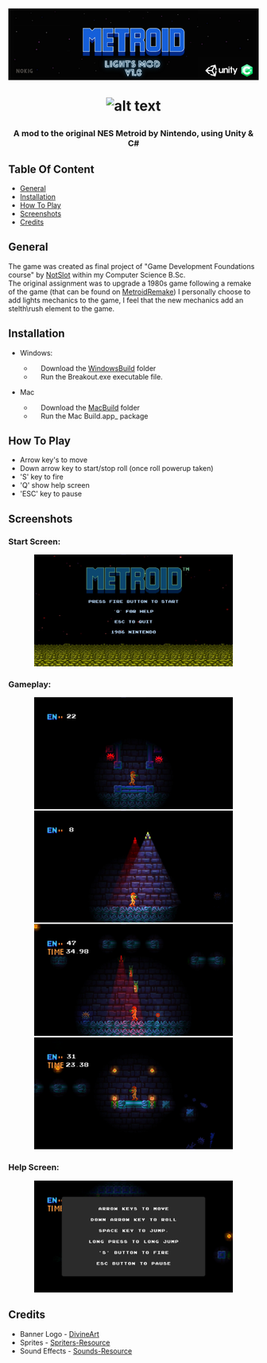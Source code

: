 
<h1 align="center">
  <img src="Images/MetroidLightModBanner.png"/>
  
 ![_alt text_](https://img.shields.io/badge/Platforms-windows_|_macos-blue??style=for-the-badge)

  </h1>
<h3 align="center">  
  
  A mod to the original NES Metroid by Nintendo, using Unity & C#

  </h3>
  
## Table Of Content

- [General](#general)
- [Installation](#installation)
- [How To Play](#howtoplay)
- [Screenshots](#screenshots)
- [Credits](#credits)  

## General

The game was created as final project of "Game Development Foundations course" by [NotSlot](https://github.com/notslot) within my Computer Science B.Sc.  
The original assignment was to upgrade a 1980s game following a remake of the game (that can be found on [MetroidRemake](https://github.com/ArnonGuttel/MetroidRemake)) 
I personally choose to add lights mechanics to the game, I feel that the new mechanics add an stelth\rush element to the game.

## Installation

- Windows:      
  - &emsp; Download the [WindowsBuild](https://github.com/ArnonGuttel/MetroidLightMod/tree/main/WindowsBuild) folder 
  - &emsp; Run the Breakout.exe executable file.
 
 - Mac
   - &emsp; Download the [MacBuild](https://github.com/ArnonGuttel/MetroidLightMod/tree/main/MacBuild.app/Contents) folder 
   - &emsp; Run the  Mac Build.app_ package

## How&nbsp;To&nbsp;Play
- Arrow key's to move
- Down arrow key to start/stop roll (once roll powerup taken)
- 'S' key to fire
- 'Q' show help screen
- 'ESC' key to pause 

## Screenshots

  <h3>Start Screen:</h3>
 <p align="center">
  <img src="Images/StartScreen.jpeg" width="400"/>
 </p> 

  <h3>Gameplay:</h3>
<p align="center">
 <img src="Images/Gameplay1.jpeg" width="400"/>
 <img src="Images/Gameplay2.jpeg" width="400"/>
 <img src="Images/Gameplay3.jpeg" width="400"/>
 <img src="Images/Gameplay4.jpeg" width="400"/>
</p>

 <h3>Help Screen:</h3>
<p align="center">
 <img src="Images/HelpScreen.jpeg" width="400"/>
</p>

## Credits 
- Banner Logo - [DivineArt](https://www.deviantart.com/imleerobson/art/Metroid-Title-Screen-Vector-Logo-1987-703268172)
- Sprites - [Spriters-Resource](https://www.spriters-resource.com/nes/metroid/)
- Sound Effects - [Sounds-Resource](https://www.sounds-resource.com/nes/metroid/sound/4866/)
